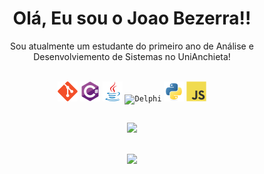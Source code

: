 <h1 align="center">Olá, Eu sou o Joao Bezerra!!</h1>

<p align="center">Sou atualmente um estudante do primeiro ano de Análise e Desenvolviemento de Sistemas no UniAnchieta!</p>


 
<div align="center"><br>
  <code><img title="Git" alt="Git" height="32" src="https://raw.githubusercontent.com/devicons/devicon/master/icons/git/git-original.svg" /></code>
  <code><img title="Csharp" alt="Csharp" height="32" src="https://raw.githubusercontent.com/devicons/devicon/master/icons/csharp/csharp-original.svg" /></code>
  <code><img title="Java" alt="Java" height="32" src="https://raw.githubusercontent.com/devicons/devicon/master/icons/java/java-original.svg" /></code>
  <code><img title="Delphi" alt="Delphi" height="32" src="https://user-images.githubusercontent.com/102987228/221891926-8cae6c40-85dd-4582-b532-6b0fffe53f87.png" /></code>
  <code><img title="Python" alt="Python" height="32" src="https://raw.githubusercontent.com/devicons/devicon/master/icons/python/python-original.svg" /></code>
  <code><img title="javaScript" alt="JavaScript" height="32" src="https://raw.githubusercontent.com/devicons/devicon/master/icons/javascript/javascript-original.svg" /></code>
</div>
  
  ##
  
<div align="center">
  <div >
      <img src="https://github-readme-streak-stats.herokuapp.com?user=jbezerra9&theme=radical&hide_border=true&date_format=n%2Fj%5B%2FY%5D" />
  </div>
  <br />
  
  <a href="https://www.linkedin.com/in/jbezerra9/" target="_blank"><img src="https://img.shields.io/badge/LinkedIn-0077B5?style=for-the-badge&logo=linkedin&logoColor=white" target="_blank"></a>
  
</div>
